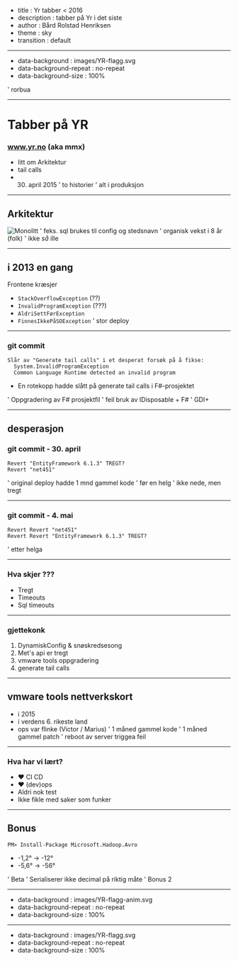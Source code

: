- title : Yr tabber < 2016
- description : tabber på Yr i det siste
- author : Bård Rolstad Henriksen
- theme : sky
- transition : default

***
- data-background : images/YR-flagg.svg
- data-background-repeat : no-repeat
- data-background-size : 100%

' rorbua

***

# Tabber på YR
### www.yr.no (aka mmx)
* litt om Arkitektur
* tail calls
* 30. april 2015
' to historier
' alt i produksjon

***

## Arkitektur
![Monolitt](https://upload.wikimedia.org/wikipedia/commons/9/9c/Vigelansparken.JPG)
' feks. sql brukes til config og stedsnavn
' organisk vekst i 8 år (folk)
' ikke _så_ ille

***
## i 2013 en gang

Frontene kræsjer

* `StackOverflowException` (??)
* `InvalidProgramException` (???)
* `AldriSettFørException`
* `FinnesIkkePåSOException`
' stor deploy

***

### git commit
```
Slår av "Generate tail calls" i et desperat forsøk på å fikse:
  System.InvalidProgramException
  Common Language Runtime detected an invalid program
```

* En rotekopp hadde slått på generate tail calls i F#-prosjektet

' Oppgradering av F# prosjektfil
' feil bruk av IDisposable + F#
' GDI+

***
## desperasjon
### git commit - 30. april
```
Revert "EntityFramework 6.1.3" TREGT?
Revert "net451"
```
' original deploy hadde 1 mnd gammel kode
' før en helg
' ikke nede, men tregt

***
### git commit - 4. mai
```
Revert Revert "net451"
Revert Revert "EntityFramework 6.1.3" TREGT?
```
' etter helga

***
### Hva skjer ???
* Tregt
* Timeouts
* Sql timeouts


***
### gjettekonk
1. DynamiskConfig & snøskredsesong
2. Met's api er tregt
3. vmware tools oppgradering
4. generate tail calls

---
## vmware tools nettverkskort
  * i 2015
  * i verdens 6. rikeste land
  * ops var flinke (Victor / Marius)
' 1 måned gammel kode
' 1 måned gammel patch
' reboot av server triggea feil

***
### Hva har vi lært?
* ❤ CI CD
* ❤ (dev)ops
* Aldri nok test
* Ikke fikle med saker som funker

***
## Bonus
```
PM> Install-Package Microsoft.Hadoop.Avro
```
* -1,2° -> -12°
* -5,6° -> -56°

' Beta
' Serialiserer ikke decimal på riktig måte
' Bonus 2

***
- data-background : images/YR-flagg-anim.svg
- data-background-repeat : no-repeat
- data-background-size : 100%

***
- data-background : images/YR-flagg.svg
- data-background-repeat : no-repeat
- data-background-size : 100%
